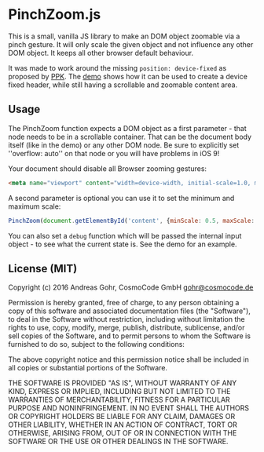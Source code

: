 # PinchZoom.js

This is a small, vanilla JS library to make an DOM object zoomable via a pinch gesture. It will only scale the given
object and not influence any other DOM object. It keeps all other browser default behaviour.

It was made to work around the missing ``position: device-fixed`` as proposed by
[PPK](http://www.quirksmode.org/blog/archives/2010/12/the_fifth_posit.html). The 
[demo](http://cosmocode.github.io/pinchzoom) shows how it can be used to
create a device fixed header, while still having a scrollable and zoomable content area.

## Usage

The PinchZoom function expects a DOM object as a first parameter - that node needs to be in a scrollable container. That
can be the document body itself (like in the demo) or any other DOM node. Be sure to explicitly set ''overflow: auto''
on that node or you will have problems in iOS 9!

Your document should disable all Browser zooming gestures:

```html
<meta name="viewport" content="width=device-width, initial-scale=1.0, minimum-scale=1.0, maximum-scale=1.0, user-scalable=no"/>
```

A second parameter is optional you can use it to set the minimum and maximum scale:

```javascript
PinchZoom(document.getElementById('content', {minScale: 0.5, maxScale: 3}); 
```

You can also set a ``debug`` function which will be passed the internal input object - to see what the current state
is. See the demo for an example.

## License (MIT)

Copyright (c) 2016 Andreas Gohr, CosmoCode GmbH <gohr@cosmocode.de>


Permission is hereby granted, free of charge, to any person obtaining a copy of this software and associated
documentation files (the "Software"), to deal in the Software without restriction, including without limitation
the rights to use, copy, modify, merge, publish, distribute, sublicense, and/or sell copies of the Software, and
to permit persons to whom the Software is furnished to do so, subject to the following conditions:

The above copyright notice and this permission notice shall be included in all copies or substantial portions
of the Software.

THE SOFTWARE IS PROVIDED "AS IS", WITHOUT WARRANTY OF ANY KIND, EXPRESS OR IMPLIED, INCLUDING BUT NOT LIMITED TO
THE WARRANTIES OF MERCHANTABILITY, FITNESS FOR A PARTICULAR PURPOSE AND NONINFRINGEMENT. IN NO EVENT SHALL THE
AUTHORS OR COPYRIGHT HOLDERS BE LIABLE FOR ANY CLAIM, DAMAGES OR OTHER LIABILITY, WHETHER IN AN ACTION OF CONTRACT,
TORT OR OTHERWISE, ARISING FROM, OUT OF OR IN CONNECTION WITH THE SOFTWARE OR THE USE OR OTHER DEALINGS IN THE SOFTWARE.